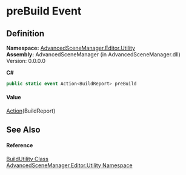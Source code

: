 # preBuild Event




## Definition
**Namespace:** <a href="N_AdvancedSceneManager_Editor_Utility">AdvancedSceneManager.Editor.Utility</a>  
**Assembly:** AdvancedSceneManager (in AdvancedSceneManager.dll) Version: 0.0.0.0

**C#**
``` C#
public static event Action<BuildReport> preBuild
```



#### Value
<a href="https://learn.microsoft.com/dotnet/api/system.action-1" target="_blank" rel="noopener noreferrer">Action</a>(BuildReport)

## See Also


#### Reference
<a href="T_AdvancedSceneManager_Editor_Utility_BuildUtility">BuildUtility Class</a>  
<a href="N_AdvancedSceneManager_Editor_Utility">AdvancedSceneManager.Editor.Utility Namespace</a>  
